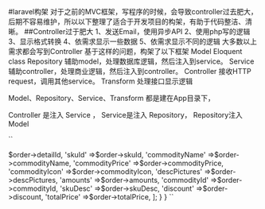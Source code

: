 #laravel构架
对于之前的MVC框架，写程序的时候，会导致controller过去肥大，后期不容易维护，所以以下整理了适合于开发项目的构架，有助于代码整洁、清晰。
##Controller过于肥大
1、发送Email，使用异步API
2、使用php写的逻辑
3、显示格式转换
4、依需求显示一些数据
5、依需求显示不同的逻辑
大多数以上需求都会写到Controller
基于这样的问题，构架了以下框架
Model      Eloquent class
Repository 辅助model，处理数据库逻辑，然后注入到service。
Service    辅助controller，处理商业逻辑，然后注入到controller。
Controller 接收HTTP request，调用其他service。
Transform  处理接口显示逻辑

Model、Repository、Service、Transform 都是建在App目录下，

Controller 是注入 Service ， Service是注入 Repository， Repository注入Model

``
<?php
/**
 *
 * User: 梁晓伟  lxw11109@gmail.com
 * Date: 2017-09-06
 * Time: 16:06
 */

namespace App\Transformers;


use App\Models\OrderDetail;
use League\Fractal\TransformerAbstract;

class OrderDetailTransformer extends TransformerAbstract
{
    public function transform(OrderDetail $order)
    {
        return [
            'detailId'              =>$order->detailId,
            'skuId'                 =>$order->skuId,
            'commodityName'         =>$order->commodityName,
            'commodityPrice'        =>$order->commodityPrice,
            'commodityIcon'         =>$order->commodityIcon,
            'descPictures'          =>$order->descPictures,
            'amounts'               =>$order->amounts,
            'commodityId'           =>$order->commodityId,
            'skuDesc'               =>$order->skuDesc,
            'discount'              =>$order->discount,
            'totalPrice'            =>$order->totalPrice,
        ];
    }
}
``


